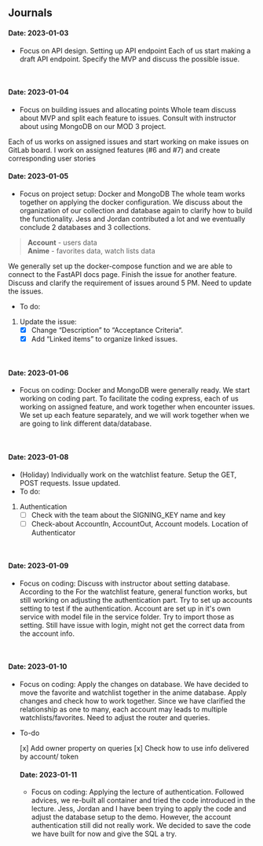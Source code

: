## Journals

#### Date: 2023-01-03
- Focus on API design. Setting up API endpoint
Each of us start making a draft API endpoint.
Specify the MVP and discuss the possible issue.
<br>

#### Date: 2023-01-04
- Focus on building issues and allocating points
Whole team discuss about MVP and split each feature to issues.
Consult with instructor about using MongoDB on our MOD 3 project.

Each of us works on assigned issues and start working on make issues on GitLab board.
I work on assigned features (#6 and #7) and create corresponding user stories
<br>

#### Date: 2023-01-05
- Focus on project setup: Docker and MongoDB
The whole team works together on applying the docker configuration.
We discuss about the organization of our collection and database again to clarify how to build the functionality.
Jess and Jordan contributed a lot and we eventually conclude 2 databases and 3 collections.

> **Account** - users data  <br>
> **Anime** - favorites data, watch lists data  <br>

We generally set up the docker-compose function and we are able to connect to the FastAPI docs page.
Finish the issue for another feature.
Discuss and clarify the requirement of issues around 5 PM. Need to update the issues.
<br>

- To do:
1. Update the issue:
    - [x] Change “Description” to “Acceptance Criteria“.
    - [x] Add “Linked items” to organize linked issues.
<br>

#### Date: 2023-01-06
- Focus on coding: Docker and MongoDB were generally ready. We start working on coding part.
To facilitate the coding express, each of us working on assigned feature, and work together when encounter issues.
We set up each feature separately, and we will work together when we are going to link different data/database.
<br>

#### Date: 2023-01-08
- (Holiday) Individually work on the watchlist feature. Setup the GET, POST requests. Issue updated.
- To do:
1. Authentication
    - [ ] Check with the team about the SIGNING_KEY name and key
    - [ ] Check-about AccountIn, AccountOut, Account models. Location of Authenticator
<br>

#### Date: 2023-01-09

- Focus on coding: Discuss with instructor about setting database. According to the
For the watchlist feature, general function works, but still working on adjusting the authentication part.
Try to set up accounts setting to test if the authentication.
Account are set up in it's own service with model file in the service folder. Try to import those as setting.
Still have issue with login, might not get the correct data from the account info.
<br>

#### Date: 2023-01-10

- Focus on coding: Apply the changes on database.
We have decided to move the favorite and watchlist together in the anime database. Apply changes and check how to work together.
Since we have clarified the relationship as one to many, each account may leads to multiple watchlists/favorites. Need to adjust the router and queries.


- To-do

  [x] Add owner property on queries
  [x] Check how to use info delivered by account/ token

  #### Date: 2023-01-11
  - Focus on coding: Applying the lecture of authentication.
  Followed advices, we re-built all container and tried the code introduced in the lecture.
  Jess, Jordan and I have been trying to apply the code and adjust the database setup to the demo.
  However, the account authentication still did not really work.
  We decided to save the code we have built for now and give the SQL a try.
